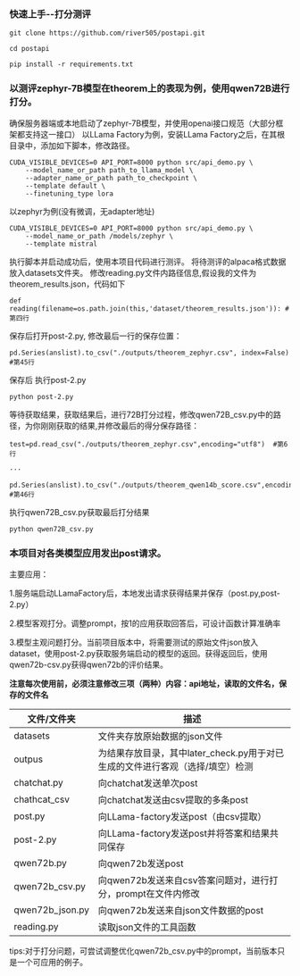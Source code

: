 ### 快速上手--打分测评
```
git clone https://github.com/river505/postapi.git

cd postapi

pip install -r requirements.txt
```
### 以测评zephyr-7B模型在theorem上的表现为例，使用qwen72B进行打分。
确保服务器端或本地启动了zephyr-7B模型，并使用openai接口规范（大部分框架都支持这一接口）
以LLama Factory为例，安装LLama Factory之后，在其根目录中，添加如下脚本，修改路径。
```
CUDA_VISIBLE_DEVICES=0 API_PORT=8000 python src/api_demo.py \
    --model_name_or_path path_to_llama_model \
    --adapter_name_or_path path_to_checkpoint \
    --template default \
    --finetuning_type lora
```
以zephyr为例(没有微调，无adapter地址)
```
CUDA_VISIBLE_DEVICES=0 API_PORT=8000 python src/api_demo.py \
    --model_name_or_path /models/zephyr \
    --template mistral
```
执行脚本并启动成功后，使用本项目代码进行测评。
将待测评的alpaca格式数据放入datasets文件夹。
修改reading.py文件内路径信息,假设我的文件为theorem_results.json，代码如下
```
def reading(filename=os.path.join(this,'dataset/theorem_results.json')): #第四行
```

保存后打开post-2.py, 修改最后一行的保存位置：
```
pd.Series(anslist).to_csv("./outputs/theorem_zephyr.csv", index=False) #第45行
```
保存后
执行post-2.py
```
python post-2.py
```
等待获取结果，获取结果后，进行72B打分过程，修改qwen72B_csv.py中的路径，为你刚刚获取的结果,并修改最后的得分保存路径：
```
test=pd.read_csv("./outputs/theorem_zephyr.csv",encoding="utf8")  #第6行

···

pd.Series(anslist).to_csv("./outputs/theorem_qwen14b_score.csv",encoding="utf8") #第46行
```
执行qwen72B_csv.py获取最后打分结果
```
python qwen72B_csv.py
```








### 本项目对各类模型应用发出post请求。
主要应用：

1.服务端启动LLamaFactory后，本地发出请求获得结果并保存（post.py,post-2.py）

2.模型客观打分。调整prompt，按1的应用获取回答后，可设计函数计算准确率

3.模型主观问题打分。当前项目版本中，将需要测试的原始文件json放入dataset，使用post-2.py获取服务端启动的模型的返回。获得返回后，使用qwen72b-csv.py获得qwen72b的评价结果。

**注意每次使用前，必须注意修改三项（两种）内容：api地址，读取的文件名，保存的文件名**

|文件/文件夹| 描述                                             |
|-----|------------------------------------------------|
| datasets | 文件夹存放原始数据的json文件                               |                        |
|outpus| 为结果存放目录，其中later_check.py用于对已生成的文件进行客观（选择/填空）检测 |
|chatchat.py| 向chatchat发送单次post                              |
|chathcat_csv | 向chatchat发送由csv提取的多条post                       |
|post.py | 向LLama-factory发送post（由csv提取）                   |
|post-2.py | 向LLama-factory发送post并将答案和结果共同保存                |
|qwen72b.py | 向qwen72b发送post                                 |
|qwen72b_csv.py | 向qwen72b发送来自csv答案问题对，进行打分，prompt在文件内修改         |
|qwen72b_json.py | 向qwen72b发送来自json文件数据的post                      |
|reading.py | 读取json文件的工具函数                                  |


tips:对于打分问题，可尝试调整优化qwen72b_csv.py中的prompt，当前版本只是一个可应用的例子。
